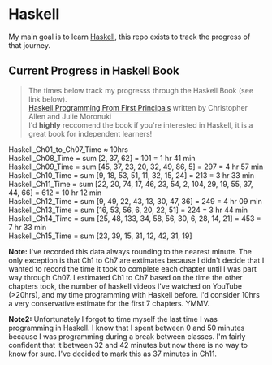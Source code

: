 # Haskell

My main goal is to learn [Haskell](https://www.haskell.org/), this repo exists to track the progress of that journey.

## Current Progress in Haskell Book

> The times below track my progresss through the Haskell Book (see link below).  
> [Haskell Programming From First Principals](http://haskellbook.com/) written by Christopher Allen and Julie Moronuki  
> I'd **highly** reccomend the book if you're interested in Haskell, it is a great book for independent learners!  

Haskell_Ch01_to_Ch07_Time ≈ 10hrs  
Haskell_Ch08_Time = sum [2, 37, 62] = 101 = 1 hr 41 min  
Haskell_Ch09_Time = sum [45, 37, 23, 20, 32, 49, 86, 5] = 297 = 4 hr 57 min  
Haskell_Ch10_Time = sum [9, 18, 53, 51, 11, 32, 15, 24] = 213 = 3 hr 33 min  
Haskell_Ch11_Time = sum [22, 20, 74, 17, 46, 23, 54, 2, 104, 29, 19, 55, 37, 44, 66] = 612 = 10 hr 12 min  
Haskell_Ch12_Time = sum [9, 49, 22, 43, 13, 30, 47, 36] = 249 = 4 hr 09 min  
Haskell_Ch13_Time = sum [16, 53, 56, 6, 20, 22, 51] = 224 = 3 hr 44 min  
Haskell_Ch14_Time = sum [25, 48, 133, 34, 58, 56, 30, 6, 28, 14, 21] = 453 = 7 hr 33 min  
Haskell_Ch15_Time = sum [23, 39, 15, 31, 12, 42, 31, 19]  

**Note:** I've recorded this data always rounding to the nearest minute. The only exception is that Ch1 to Ch7 are extimates because I didn't decide that I wanted to record the time it took to complete each chapter until I was part way through Ch07. I estimated Ch1 to Ch7 based on the time the other chapters took, the number of haskell videos I've watched on YouTube (>20hrs), and my time programming with Haskell before. I'd consider 10hrs a very conservative estimate for the first 7 chapters. YMMV.

**Note2:** Unfortunately I forgot to time myself the last time I was programming in Haskell. I know that I spent between 0 and 50 minutes because I was programming during a break between classes. I'm fairly confident that it between 32 and 42 minutes but now there is no way to know for sure. I've decided to mark this as 37 minutes in Ch11.
